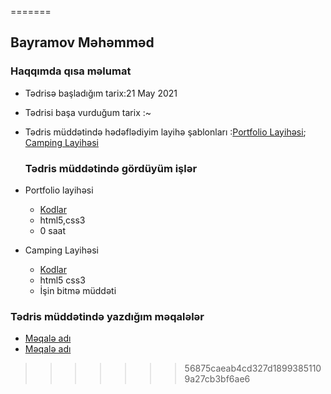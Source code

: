 
=======
## Bayramov Məhəmməd

  ###  Haqqımda qısa məlumat
  
- Tədrisə başladığım tarix:21 May 2021
- Tədrisi başa vurduğum tarix :~
- Tədris müddətində hədəflədiyim layihə şablonları :[Portfolio Layihəsi](https://preview.themeforest.net/item/ryan-vcard-resume-cv-template/full_screen_preview/21584603?_ga=2.63814447.1256825855.1622877121-208011428.1622145477); [Camping Layihəsi](https://www.kamperest.com)
  
  ###  Tədris müddətində gördüyüm işlər
- Portfolio layihəsi
    - [Kodlar]()
    - html5,css3
    - 0 saat
- Camping Layihəsi
    - [Kodlar]()
    - html5 css3
    - İşin bitmə müddəti

### Tədris müddətində yazdığım məqalələr
- [Məqalə adı]()
- [Məqalə adı]()

>>>>>>> 56875caeab4cd327d18993851109a27cb3bf6ae6

